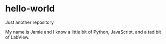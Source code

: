 # hello-world
Just another repository

My name is Jamie and I know a little bit of Python, JavaScript, and a tad bit of LabView.
